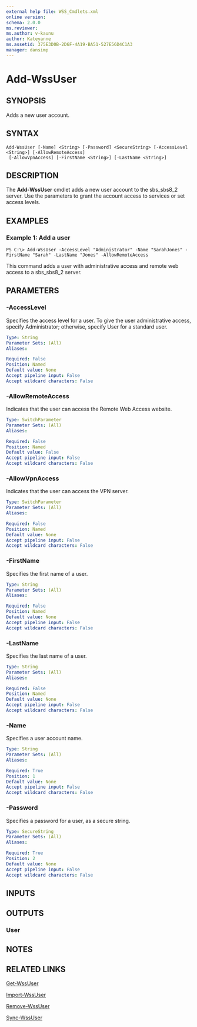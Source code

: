 ```yaml
---
external help file: WSS_Cmdlets.xml
online version: 
schema: 2.0.0
ms.reviewer:
ms.author: v-kaunu
author: Kateyanne
ms.assetid: 375E3D0B-2D6F-4A19-BA51-527E56D4C1A3
manager: dansimp
---
```


# Add-WssUser

## SYNOPSIS
Adds a new user account.

## SYNTAX

```
Add-WssUser [-Name] <String> [-Password] <SecureString> [-AccessLevel <String>] [-AllowRemoteAccess]
 [-AllowVpnAccess] [-FirstName <String>] [-LastName <String>]
```

## DESCRIPTION
The **Add-WssUser** cmdlet adds a new user account to the sbs_sbs8_2 server.
Use the parameters to grant the account access to services or set access levels.

## EXAMPLES

### Example 1: Add a user
```
PS C:\> Add-WssUser -AccessLevel "Administrator" -Name "SarahJones" -FirstName "Sarah" -LastName "Jones" -AllowRemoteAccess
```

This command adds a user with administrative access and remote web access to a sbs_sbs8_2 server.

## PARAMETERS

### -AccessLevel
Specifies the access level for a user.
To give the user administrative access, specify Administrator; otherwise, specify User for a standard user.

```yaml
Type: String
Parameter Sets: (All)
Aliases: 

Required: False
Position: Named
Default value: None
Accept pipeline input: False
Accept wildcard characters: False
```

### -AllowRemoteAccess
Indicates that the user can access the Remote Web Access website.

```yaml
Type: SwitchParameter
Parameter Sets: (All)
Aliases: 

Required: False
Position: Named
Default value: False
Accept pipeline input: False
Accept wildcard characters: False
```

### -AllowVpnAccess
Indicates that the user can access the VPN server.

```yaml
Type: SwitchParameter
Parameter Sets: (All)
Aliases: 

Required: False
Position: Named
Default value: None
Accept pipeline input: False
Accept wildcard characters: False
```

### -FirstName
Specifies the first name of a user.

```yaml
Type: String
Parameter Sets: (All)
Aliases: 

Required: False
Position: Named
Default value: None
Accept pipeline input: False
Accept wildcard characters: False
```

### -LastName
Specifies the last name of a user.

```yaml
Type: String
Parameter Sets: (All)
Aliases: 

Required: False
Position: Named
Default value: None
Accept pipeline input: False
Accept wildcard characters: False
```

### -Name
Specifies a user account name.

```yaml
Type: String
Parameter Sets: (All)
Aliases: 

Required: True
Position: 1
Default value: None
Accept pipeline input: False
Accept wildcard characters: False
```

### -Password
Specifies a password for a user, as a secure string.

```yaml
Type: SecureString
Parameter Sets: (All)
Aliases: 

Required: True
Position: 2
Default value: None
Accept pipeline input: False
Accept wildcard characters: False
```

## INPUTS

## OUTPUTS

### User

## NOTES

## RELATED LINKS

[Get-WssUser](./Get-WssUser.md)

[Import-WssUser](./Import-WssUser.md)

[Remove-WssUser](./Remove-WssUser.md)

[Sync-WssUser](./Sync-WssUser.md)

